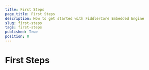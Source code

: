 ```yaml
---
title: First Steps
page_title: First Steps
description: How to get started with FiddlerCore Embedded Engine
slug: first-steps
tags: first-steps
published: True
position: 0
---
```


# First Steps
